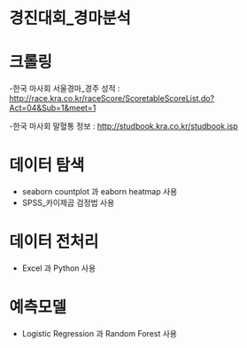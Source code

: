 # 경진대회_경마분석

# 크롤링
-한국 마사회 서울경마_경주 성적 : http://race.kra.co.kr/raceScore/ScoretableScoreList.do?Act=04&Sub=1&meet=1
    
-한국 마사회 말혈통 정보 : http://studbook.kra.co.kr/studbook.jsp

# 데이터 탐색
- seaborn countplot 과 eaborn heatmap 사용
- SPSS_카이제곱 검정법 사용

# 데이터 전처리
- Excel 과 Python 사용

# 예측모델 
- Logistic Regression 과 Random Forest 사용
